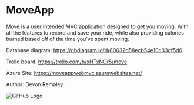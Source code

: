 # MoveApp
Move is a user intended MVC application designed to get you moving. With all the features to record and save your ride, while also providing calories burned based off of the time you've spent moving.

Database diagram: https://dbdiagram.io/d/60632d58ecb54e10c33df5d0

Trello board: https://trello.com/b/xHTxNOr5/move

Azure Site: https://moveappwebmvc.azurewebsites.net/

Author: Devon Remaley

![GitHub Logo](/images/logo.png)
